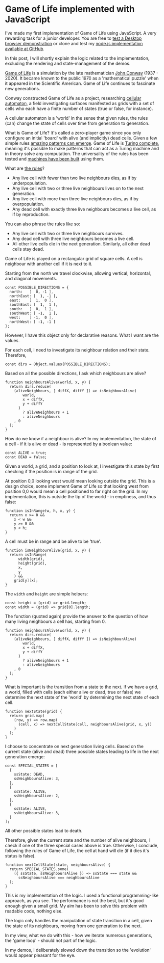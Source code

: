 # Game of Life implemented with JavaScript

I've made my first implementation of Game of Life using JavaScript. A very rewarding task for a junior developer. You are free to [test a Desktop browser demonstration](https://herebeseaswines.net/game-of-life/) or clone and test my [node.js implementation available at GitHub](https://github.com/claes-magnus/game-of-life). 

In this post, I will shortly explain the logic related to the implementation, excluding the rendering and state-management of the demos.

[Game of Life](https://en.wikipedia.org/wiki/Conway%27s_Game_of_Life) is a simulation by the late mathematician [John Conway](https://en.wikipedia.org/wiki/John_Horton_Conway) (1937 - 2020). It became known to the public 1970 as a 'mathematical puzzle'  when it appeared in the Scientific American. Game of Life continues to fascinate new generations. 

Conway constructed Game of Life as a project, researching [cellular automaton](https://en.wikipedia.org/wiki/Cellular_automaton), a field investigating surfaces manifested as grids with a set of cells who each have a finite number of states (true or false, for instance). 

A cellular automaton is a 'world' in the sense that given rules, the rules (can) change the state of cells over time from generation to generation.

What is Game of Life? It's called a zero-player game since you only configure an initial 'board' with alive (and implicitly) dead cells. Given a few simple rules [amazing patterns can emerge](https://www.youtube.com/watch?v=C2vgICfQawE). Game of Life is [Turing complete](https://en.wikipedia.org/wiki/Turing_completeness), meaning it's possible to make patterns that can act as a Turing machine and in theory solve any computation. The universality of the rules has been tested and [machines have been built](https://www.youtube.com/watch?v=8unMqSp0bFY) using them.

What are [the rules](https://en.wikipedia.org/wiki/Conway%27s_Game_of_Life)?

-   Any live cell with fewer than two live neighbours dies, as if by underpopulation.
-   Any live cell with two or three live neighbours lives on to the next generation.
-   Any live cell with more than three live neighbours dies, as if by overpopulation.
-   Any dead cell with exactly three live neighbours becomes a live cell, as if by reproduction.

You can also phrase the rules like so:
-   Any live cell with two or three live neighbours survives.
-   Any dead cell with three live neighbours becomes a live cell.
-   All other live cells die in the next generation. Similarly, all other dead cells stay dead.

Game of Life is played on a rectangular grid of square cells. A cell is neighbour with another cell if it is next to it.

Starting from the north we travel clockwise, allowing vertical, horizontal, and diagonal movements. 

```
const POSSIBLE_DIRECTIONS = {
  north:   [  0, -1 ],
  northEast: [  1, -1 ],
  east:    [  1,  0 ],
  southEast: [  1,  1 ],
  south:   [  0,  1 ],
  southWest: [ -1,  1 ],
  west:    [ -1,  0 ],
  northWest: [ -1, -1 ]
};
```

However, I have this object only for declarative reasons. What I want are the values.

For each cell, I need to investigate its neighbour relation and their state. Therefore,

```
const dirs = Object.values(POSSIBLE_DIRECTIONS);
```

Based on all the possible directions, I ask which neighbours are alive?

```
function neighboursAlive(world, x, y) {
  return dirs.reduce(
    (aliveNeighbours, [ diffX, diffY ]) => isNeighbourAlive(
        world, 
        x + diffX, 
        y + diffY
      )
        ? aliveNeighbours + 1 
        : aliveNeighbours
    , 0
  );
}
```

How do we know if a neighbour is alive? In my implementation, the state of a cell - if it is alive or dead - is represented by a boolean value:

```
const ALIVE = true;
const DEAD = false;
```

Given a world, a grid, and a position to look at, I investigate this state by first checking if
the position is in range of the grid. 

At position 0,0 looking west would mean looking outside the grid. This is a design choice, some implement Game of Life so that looking west from position 0,0 would mean a cell positioned to far right on the grid. In my implementation, this is outside the tip of the world - in emptiness, and thus false:

```
function isInRange(w, h, x, y) {
  return x >= 0 &&
    x < w &&
    y >= 0 &&
    y < h;
}

```

A cell must be in range and be alive to be 'true'.

```
function isNeighbourAlive(grid, x, y) {
  return isInRange(
      width(grid), 
      height(grid), 
      x, 
      y
    ) && 
    grid[y][x];
}
```

The `width` and `height` are simple helpers:

```
const height = (grid) => grid.length;
const width = (grid) => grid[0].length;
```

The function (quoted again) provide the answer to the question of how many living neighbours a cell has, starting from 0.

```
function neighboursAlive(world, x, y) {
  return dirs.reduce(
    (aliveNeighbours, [ diffX, diffY ]) => isNeighbourAlive(
        world, 
        x + diffX, 
        y + diffY
      )
        ? aliveNeighbours + 1 
        : aliveNeighbours
    , 0
  );
}
```

What is important is the transition from a state to the next. If we have a grid, a world,
filled with cells (each either alive or dead, true or false) we determine the next state of the 'world'
by determining the next state of each cell.

```
function nextState(grid) {
  return grid.map(
    (row, y) => row.map(
      (cell, x) => nextCellState(cell, neighboursAlive(grid, x, y))
    )
  );
}
```

I choose to concentrate on next generation living cells. Based on the current state (alive and dead) three possible
states leading to life in the next generation emerge:

```
const SPECIAL_STATES = [
  {
    ssState: DEAD,
    ssNeighboursAlive: 3,
  },
  {
    ssState: ALIVE,
    ssNeighboursAlive: 2,
  },
  {
    ssState: ALIVE,
    ssNeighboursAlive: 3,
  }
];
```

All other possible states lead to death.

Therefore, given the current state and the number of alive neighbours,
I check if one of the three special cases above is true. Otherwise, I conclude, following the rules of Game of Life, the cell at hand will die (if it dies it's status is false).  

```
function nextCellState(state, neighboursAlive) {
  return SPECIAL_STATES.some(
    ({ ssState, ssNeighboursAlive }) => ssState === state && 
      ssNeighboursAlive === neighboursAlive
  );
}
```

This is my implementation of the logic. I used a functional programming-like approach, as you see. The performance is not the best, but it's good enough given a small grid. My aim has been to solve this problem with readable code, nothing else.

The logic only handles the manipulation of state transition in a cell, given the state of its neighbours, moving from one generation to the next. 

In my view, what we do with this - how we iterate numerous generations, the 'game loop' - should not part of the logic. 

In my demos, I deliberately slowed down the transition so the 'evolution' would appear pleasant for the eye. 

